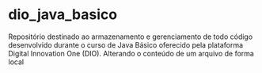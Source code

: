 # dio_java_basico
Repositório destinado ao armazenamento e gerenciamento de todo código desenvolvido durante o curso de Java Básico oferecido pela plataforma Digital Innovation One (DIO).
Alterando o conteúdo de um arquivo de forma local
